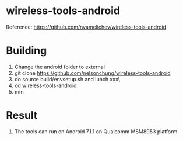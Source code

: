 wireless-tools-android
======================

Reference:
https://github.com/nvamelichev/wireless-tools-android

Building
========
1. Change the android folder to external
2. git clone https://github.com/nelsonchung/wireless-tools-android
3. do source build/envsetup.sh and lunch xxx\
4. cd wireless-tools-android
5. mm

Result
========
1. The tools can run on Android 7.1.1 on Qualcomm MSM8953 platform

